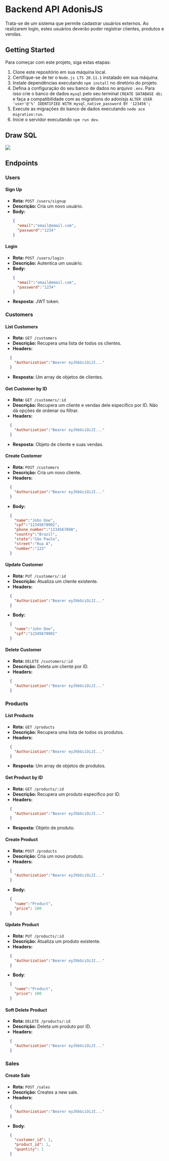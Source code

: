 # Backend API AdonisJS

Trata-se de um sistema que permite cadastrar usuários externos. Ao realizarem login, estes usuários deverão poder registrar clientes, produtos e vendas.

## Getting Started

Para começar com este projeto, siga estas etapas:

1. Clone este repositório em sua máquina local.
2. Certifique-se de ter o `Node.js LTS 20.11.1` instalado em sua máquina.
3. Instale dependências executando `npm install` no diretório do projeto.
4. Defina a configuração do seu banco de dados no arquivo `.env`. Para isso crie o banco de dados `mysql` pelo seu terminal `CREATE DATABASE db;` e faça a compatibilidade com as migrations do adonisjs `ALTER USER 'user'@'%' IDENTIFIED WITH mysql_native_password BY '123456';`
5. Execute as migrações do banco de dados executando `node ace migration:run`.
6. Inicie o servidor executando `npm run dev`.

## Draw SQL
<div>
  <img src="drawSQL.png">
</div>


## Endpoints

### Users

#### Sign Up
- **Rota:** `POST /users/signup`
- **Descrição:** Cria um novo usuário.
- **Body:**
  ```json
  {
    "email":"email@email.com",
    "password":"1234"
  }
  ```
#### Login
- **Rota:** `POST /users/login`
- **Descrição:** Autentica um usuário.
- **Body:**
  ```json
  {
    "email":"email@email.com",
    "password":"1234"
  }
  ```
- **Resposta:** JWT token.

### Customers

#### List Customers
- **Rota:** `GET /customers`
- **Descrição:** Recupera uma lista de todos os clientes.
- **Headers:**
```json
  {
    "Authorization":"Bearer eyJhbGciOiJI..."
  }
  ```
- **Resposta:** Um array de objetos de clientes.

#### Get Customer by ID
- **Rota:** `GET /customers/:id`
- **Descrição:** Recupera um cliente e vendas dele específico por ID. Não dá opções de ordenar ou filtrar.
- **Headers:**
```json
  {
    "Authorization":"Bearer eyJhbGciOiJI..."
  }
  ```
- **Resposta:** Objeto de cliente e suas vendas.

#### Create Customer
- **Rota:** `POST /customers`
- **Descrição:** Cria um novo cliente.
- **Headers:**
```json
  {
    "Authorization":"Bearer eyJhbGciOiJI..."
  }
  ```
- **Body:**
```json
  {
    "name":"John Doe",
    "cpf":"12345678901",
    "phone_number":"1234567890",
    "country":"Brazil",
    "state":"São Paulo",
    "street":"Rua A",
    "number":"123"
  }
  ```

#### Update Customer
- **Rota:** `PUT /customers/:id`
- **Descrição:** Atualiza um cliente existente.
- **Headers:**
```json
  {
    "Authorization":"Bearer eyJhbGciOiJI..."
  }
```
- **Body:**
```json
  {
    "name":"John Doe",
    "cpf":"12345678901"
  }
```

#### Delete Customer
- **Rota:** `DELETE /customers/:id`
- **Descrição:** Deleta um cliente por ID.
- **Headers:**
```json
  {
    "Authorization":"Bearer eyJhbGciOiJI..."
  }
```

### Products

#### List Products
- **Rota:** `GET /products`
- **Descrição:** Recupera uma lista de todos os produtos.
- **Headers:**
```json
  {
    "Authorization":"Bearer eyJhbGciOiJI..."
  }
```
- **Resposta:** Um array de objetos de produtos.

#### Get Product by ID
- **Rota:** `GET /products/:id`
- **Descrição:** Recupera um produto específico por ID.
- **Headers:**
```json
  {
    "Authorization":"Bearer eyJhbGciOiJI..."
  }
```
- **Resposta:** Objeto de produto.

#### Create Product
- **Rota:** `POST /products`
- **Descrição:** Cria um novo produto.
- **Headers:**
```json
  {
    "Authorization":"Bearer eyJhbGciOiJI..."
  }
```
- **Body:**
```json
  {
    "name":"Product",
    "price": 100
  }
```

#### Update Product
- **Rota:** `PUT /products/:id`
- **Descrição:** Atualiza um produto existente.
- **Headers:**
```json
  {
    "Authorization":"Bearer eyJhbGciOiJI..."
  }
```
- **Body**:
```json
  {
    "name":"Product",
    "price": 100
  }
```

#### Soft Delete Product
- **Rota:** `DELETE /products/:id`
- **Descrição:** Deleta um produto por ID.
- **Headers:**
```json
  {
    "Authorization":"Bearer eyJhbGciOiJI..."
  }
```

### Sales

#### Create Sale
- **Rota:** `POST /sales`
- **Descrição:** Creates a new sale.
- **Headers:**
```json
  {
    "Authorization":"Bearer eyJhbGciOiJI..."
  }
```
- **Body**:
```json
  {
    "customer_id": 1,
    "product_id": 1,
    "quantity": 1
  }
```

